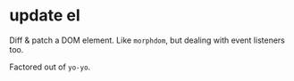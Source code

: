 # update el

Diff & patch a DOM element. Like `morphdom`, but dealing with event listeners too.

Factored out of `yo-yo`.
